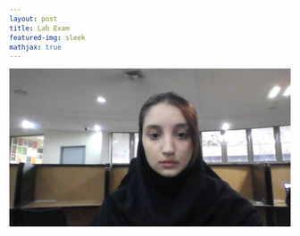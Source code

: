 ```yaml
---
layout: post
title: Lab Exam
featured-img: sleek
mathjax: true
---
```


<img src="../assets/img/WIN_20240110_11_55_07_Pro.jpg">
